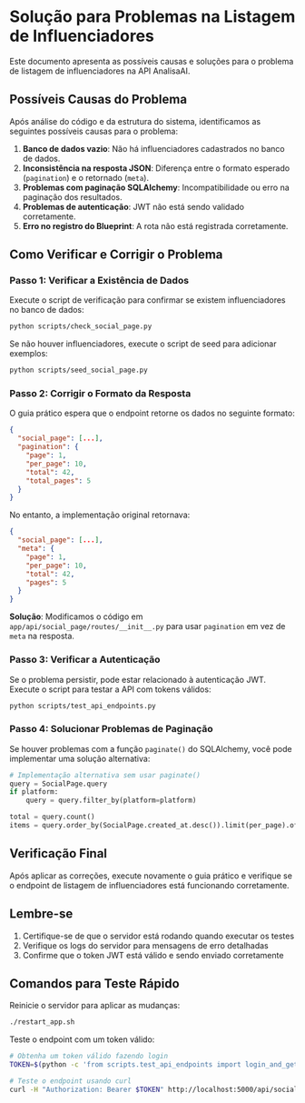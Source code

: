 # Solução para Problemas na Listagem de Influenciadores

Este documento apresenta as possíveis causas e soluções para o problema de listagem de influenciadores na API AnalisaAI.

## Possíveis Causas do Problema

Após análise do código e da estrutura do sistema, identificamos as seguintes possíveis causas para o problema:

1. **Banco de dados vazio**: Não há influenciadores cadastrados no banco de dados.
2. **Inconsistência na resposta JSON**: Diferença entre o formato esperado (`pagination`) e o retornado (`meta`).
3. **Problemas com paginação SQLAlchemy**: Incompatibilidade ou erro na paginação dos resultados.
4. **Problemas de autenticação**: JWT não está sendo validado corretamente.
5. **Erro no registro do Blueprint**: A rota não está registrada corretamente.

## Como Verificar e Corrigir o Problema

### Passo 1: Verificar a Existência de Dados

Execute o script de verificação para confirmar se existem influenciadores no banco de dados:

```bash
python scripts/check_social_page.py
```

Se não houver influenciadores, execute o script de seed para adicionar exemplos:

```bash
python scripts/seed_social_page.py
```

### Passo 2: Corrigir o Formato da Resposta

O guia prático espera que o endpoint retorne os dados no seguinte formato:

```json
{
  "social_page": [...],
  "pagination": {
    "page": 1,
    "per_page": 10,
    "total": 42,
    "total_pages": 5
  }
}
```

No entanto, a implementação original retornava:

```json
{
  "social_page": [...],
  "meta": {
    "page": 1,
    "per_page": 10,
    "total": 42,
    "pages": 5
  }
}
```

**Solução**: Modificamos o código em `app/api/social_page/routes/__init__.py` para usar `pagination` em vez de `meta` na resposta.

### Passo 3: Verificar a Autenticação

Se o problema persistir, pode estar relacionado à autenticação JWT. Execute o script para testar a API com tokens válidos:

```bash
python scripts/test_api_endpoints.py
```

### Passo 4: Solucionar Problemas de Paginação

Se houver problemas com a função `paginate()` do SQLAlchemy, você pode implementar uma solução alternativa:

```python
# Implementação alternativa sem usar paginate()
query = SocialPage.query
if platform:
    query = query.filter_by(platform=platform)

total = query.count()
items = query.order_by(SocialPage.created_at.desc()).limit(per_page).offset((page - 1) * per_page).all()
```

## Verificação Final

Após aplicar as correções, execute novamente o guia prático e verifique se o endpoint de listagem de influenciadores está funcionando corretamente.

## Lembre-se

1. Certifique-se de que o servidor está rodando quando executar os testes
2. Verifique os logs do servidor para mensagens de erro detalhadas
3. Confirme que o token JWT está válido e sendo enviado corretamente

## Comandos para Teste Rápido

Reinicie o servidor para aplicar as mudanças:

```bash
./restart_app.sh
```

Teste o endpoint com um token válido:

```bash
# Obtenha um token válido fazendo login
TOKEN=$(python -c 'from scripts.test_api_endpoints import login_and_get_token; print(login_and_get_token())')

# Teste o endpoint usando curl
curl -H "Authorization: Bearer $TOKEN" http://localhost:5000/api/social_page
```